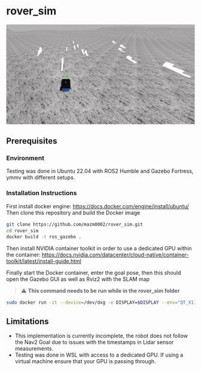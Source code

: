 # rover_sim
![alt text](https://raw.githubusercontent.com/mazm0002/rover_sim/main/Screenshot%202024-01-16%20173225.png?token=GHSAT0AAAAAACMPQUU7NCTI4MRTZ6WVNLTUZNGEPQQ)
## Prerequisites
### Environment
Testing was done in Ubuntu 22.04 with ROS2 Humble and Gazebo Fortress, ymmv with different setups.
### Installation Instructions
First install docker engine: https://docs.docker.com/engine/install/ubuntu/ \
Then clone this repository and build the Docker image
```` bash
git clone https://github.com/mazm0002/rover_sim.git
cd rover_sim
docker build -t ros_gazebo .
````
Then install NVIDIA container toolkit in order to use a dedicated GPU within the container: https://docs.nvidia.com/datacenter/cloud-native/container-toolkit/latest/install-guide.html

Finally start the Docker container, enter the goal pose, then this should open the Gazebo GUI as well as Rviz2 with the SLAM map 
> :warning: **This command needs to be run while in the rover_sim folder**
```` bash
sudo docker run -it --device=/dev/dxg -e DISPLAY=$DISPLAY --env="QT_X11_NO_MITSHM=1" --volume="/tmp/.X11-unix:/tmp/.X11-unix:rw" -e MESA_D3D12_DEFAULT_ADAPTER_NAME=NVIDIA --gpus all --mount src=$(pwd),target=/catkin_ws,type=bind ros_gazebo
````

## Limitations
* This implementation is currently incomplete, the robot does not follow the Nav2 Goal due to issues with the timestamps in Lidar sensor measurements.
* Testing was done in WSL with access to a dedicated GPU. If using a virtual machine ensure that your GPU is passing through.
